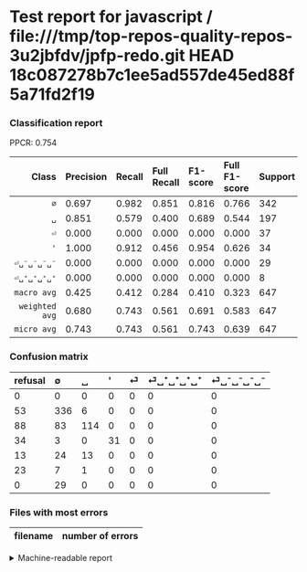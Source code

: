 # Test report for javascript / file:///tmp/top-repos-quality-repos-3u2jbfdv/jpfp-redo.git HEAD 18c087278b7c1ee5ad557de45ed88f5a71fd2f19

### Classification report

PPCR: 0.754

| Class | Precision | Recall | Full Recall | F1-score | Full F1-score | Support | Full Support | PPCR |
|------:|:----------|:-------|:------------|:---------|:---------|:--------|:-------------|:-----|
| `∅` | 0.697| 0.982| 0.851| 0.816| 0.766| 342| 395| 0.866 |
| `␣` | 0.851| 0.579| 0.400| 0.689| 0.544| 197| 285| 0.691 |
| `⏎` | 0.000| 0.000| 0.000| 0.000| 0.000| 37| 50| 0.740 |
| `'` | 1.000| 0.912| 0.456| 0.954| 0.626| 34| 68| 0.500 |
| `⏎␣⁻␣⁻␣⁻␣⁻` | 0.000| 0.000| 0.000| 0.000| 0.000| 29| 29| 1.000 |
| `⏎␣⁺␣⁺␣⁺␣⁺` | 0.000| 0.000| 0.000| 0.000| 0.000| 8| 31| 0.258 |
| `macro avg` | 0.425| 0.412| 0.284| 0.410| 0.323| 647| 858| 0.754 |
| `weighted avg` | 0.680| 0.743| 0.561| 0.691| 0.583| 647| 858| 0.754 |
| `micro avg` | 0.743| 0.743| 0.561| 0.743| 0.639| 647| 858| 0.754 |

### Confusion matrix

|refusal|  ∅| ␣| '| ⏎| ⏎␣⁺␣⁺␣⁺␣⁺| ⏎␣⁻␣⁻␣⁻␣⁻| 
|:---|:---|:---|:---|:---|:---|:---|
|0 |0 |0 |0 |0 |0 |0 |
|53 |336 |6 |0 |0 |0 |0 |
|88 |83 |114 |0 |0 |0 |0 |
|34 |3 |0 |31 |0 |0 |0 |
|13 |24 |13 |0 |0 |0 |0 |
|23 |7 |1 |0 |0 |0 |0 |
|0 |29 |0 |0 |0 |0 |0 |

### Files with most errors

| filename | number of errors|
|:----:|:-----|

<details>
    <summary>Machine-readable report</summary>
```json
{
  "cl_report": {"\u0027": {"f1-score": 0.9538461538461539, "precision": 1.0, "recall": 0.9117647058823529, "support": 34}, "macro avg": {"f1-score": 0.40970031444908983, "precision": 0.42464028405689397, "recall": 0.41215017487981925, "support": 647}, "micro avg": {"f1-score": 0.7434312210200927, "precision": 0.7434312210200927, "recall": 0.7434312210200927, "support": 647}, "weighted avg": {"f1-score": 0.6909447848320975, "precision": 0.6800674712975618, "recall": 0.7434312210200927, "support": 647}, "\u2205": {"f1-score": 0.8155339805825242, "precision": 0.6970954356846473, "recall": 0.9824561403508771, "support": 342}, "\u23ce": {"f1-score": 0.0, "precision": 0.0, "recall": 0.0, "support": 37}, "\u23ce\u2423\u207a\u2423\u207a\u2423\u207a\u2423\u207a": {"f1-score": 0.0, "precision": 0.0, "recall": 0.0, "support": 8}, "\u23ce\u2423\u207b\u2423\u207b\u2423\u207b\u2423\u207b": {"f1-score": 0.0, "precision": 0.0, "recall": 0.0, "support": 29}, "\u2423": {"f1-score": 0.688821752265861, "precision": 0.8507462686567164, "recall": 0.5786802030456852, "support": 197}},
  "cl_report_full": {"\u0027": {"f1-score": 0.6262626262626263, "precision": 1.0, "recall": 0.45588235294117646, "support": 68}, "macro avg": {"f1-score": 0.32277732426318817, "precision": 0.42464028405689397, "recall": 0.28441921072226356, "support": 858}, "micro avg": {"f1-score": 0.639202657807309, "precision": 0.7434312210200927, "recall": 0.5606060606060606, "support": 858}, "weighted avg": {"f1-score": 0.5831440300775865, "precision": 0.6827685124272725, "recall": 0.5606060606060606, "support": 858}, "\u2205": {"f1-score": 0.7662485746864309, "precision": 0.6970954356846473, "recall": 0.850632911392405, "support": 395}, "\u23ce": {"f1-score": 0.0, "precision": 0.0, "recall": 0.0, "support": 50}, "\u23ce\u2423\u207a\u2423\u207a\u2423\u207a\u2423\u207a": {"f1-score": 0.0, "precision": 0.0, "recall": 0.0, "support": 31}, "\u23ce\u2423\u207b\u2423\u207b\u2423\u207b\u2423\u207b": {"f1-score": 0.0, "precision": 0.0, "recall": 0.0, "support": 29}, "\u2423": {"f1-score": 0.5441527446300717, "precision": 0.8507462686567164, "recall": 0.4, "support": 285}},
  "ppcr": 0.754079254079254
}
```
</details>
